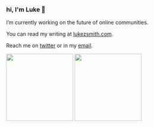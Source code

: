 ### hi, I'm Luke 👋

I’m currently working on the future of online communities.

You can read my writing at [lukezsmith.com](https://lukezsmith.com).

Reach me on [twitter](https://twitter.com/lukezsmith) or in my [email](mailto:luke@lukezsmith.com).

<p align="">
    <img
        height="180em"
        src="https://github-readme-stats.vercel.app/api?username=lukezsmith&show_icons=true&hide_border=true"
    />
    <img
        height="180em"
        src="https://github-readme-stats.vercel.app/api/top-langs/?username=lukezsmith&show_icons=true&hide_border=true&layout=compact&langs_count=8"
    />
</p>
